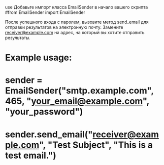 use 
Добавьте импорт класса EmailSender в начало вашего скрипта
#from EmailSender import EmailSender

После успешного входа с паролем, вызовите метод send_email для отправки результатов на электронную почту. 
Замените receiver@example.com на адрес, на который вы хотите отправить результаты.
# Example usage:
# sender = EmailSender("smtp.example.com", 465, "your_email@example.com", "your_password")
# sender.send_email("receiver@example.com", "Test Subject", "This is a test email.")
